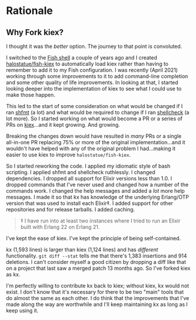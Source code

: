 # Rationale

## Why Fork kiex?

I thought it was the _better_ option. The journey to that point is convoluted.

I switched to the [Fish shell] a couple of years ago and I created
[halostatue/fish-kiex] to automatically load kiex rather than having to remember
to add it to my Fish configuration. I was recently (April 2021) working through
some improvements to it to add command-line completion and some other quality of
life improvements. In looking at that, I started looking deeper into the
implementation of kiex to see what I could use to make those happen.

This led to the start of some consideration on what would be changed if I ran
[shfmt] (a lot) and what would be required to change if I ran [shellcheck] (a
lot more). So I started working on what would become a PR or a series of PRs on
[kiex]…and it kept growing. And growing.

Breaking the changes down would have resulted in _many_ PRs or a single
all-in-one PR replacing 75% or more of the original implementation…and it
wouldn't have helped with any of the original problem I had…making it easier to
use kiex to improve `halostatue/fish-kiex`.

So I started reworking the code. I applied my idiomatic style of bash scripting.
I applied shfmt and shellcheck ruthlessly. I changed dependencies. I dropped all
support for Elixir versions less than 1.0. I dropped commands that I've never
used and changed how a number of the commands work. I changed the help messages
and added a _lot_ more help messages. I made it so that kx has knowledge of the
underlying Erlang/OTP version that was used to install each Elixir‡. I added
support for other repositories and for release tarballs. I added caching.

> ‡ I have run into at least two instances where I tried to run an Elixir built
> with Erlang 22 on Erlang 21.

I've kept the ease of kiex. I've kept the principle of being self-contained.

kx (1,593 lines) is larger than kiex (1,124 lines) and has _different_
functionality. `git diff --stat` tells me that there's 1,383 insertions and 914
deletions. I can't consider myself a good citizen by dropping a diff like that
on a project that last saw a merged patch 13 months ago. So I've forked kiex as
kx.

I'm perfectly willing to contribute kx back to kiex; without kiex, kx would not
exist. I don't know that it's necessary for there to be two "main" tools that do
almost the same as each other. I do think that the improvements that I've made
along the way are worthwhile and I'll keep maintaining kx as long as I keep
using it.

[fish shell]: https://fishshell.com 'friendly interactive shell'
[halostatue/fish-kiex]: https://github.com/halostatue/fish-kiex
[shfmt]: https://github.com/mvdan/sh/tree/master/cmd/shfmt
[shellcheck]: https://github.com/koalaman/shellcheck
[kiex]: https://github.com/taylor/kiex
